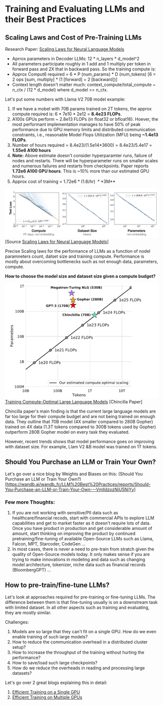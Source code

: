 # Training and Evaluating LLMs and their Best Practices

## Scaling Laws and Cost of Pre-Training LLMs

Research Paper: [Scaling Laws for Neural Language Models](https://arxiv.org/pdf/2001.08361.pdf)

* Aprrox parameters in Decoder LLMs: 12 \* n_layers \* d_model^2
* All parameters participate roughly in 1 add and 1 multiply per token in forward pass and 2X that in backward pass. So the training compute is:
* Approx Comput6 required = 6 \* P (num_params) \* D (num_tokens) [6 = 2 ops [sum, multiply] \* (1 [forward] + 2 [backward])]
* Context length doesn't matter much: context_compute/total_compute ~ n_ctx / (12 \* d_model) where d_model >> n_ctx.

Let's put some numbers with Llama V2 70B model example:

1. If we have a mobel with 70B params trained on 2T tokens, the approx compute required is: 6 \* 7e10 * 2e12  = **8.4e23 FLOPs**. 
2. A100s GPUs perform ~ 2.8e13 FLOPs (in float32 or bfloat16). Hoever, the most performant implementation manages to have 50% of peak performance due to GPU memory limits and distributed communication constraints, i.e., reasonable Model Flops Utilization (MFU) being **~1.4e13 FLOPs**.
3. Number of hours required = 8.4e23/(1.5e14\*3600) = 8.4e23/5.4e17 = **1.55e6 A100 hours**
4. **Note:** Above estimate doesn't consider hyperparamter runs, failure of nodes and restarts. There will be hyperparameter runs on smaller scales and numerous failures and restarts from checkpoints. Paper reports **1.72e6 A100 GPU hours**. This is ~10% more than our estimated GPU hours.
4. Approx cost of training = 1.72e6 \* ($1.8/hr) ~ **$3M** 

![Scaling Laws](../assets/ScalingLaw.png)
[Source [Scaling Laws for Neural Language Models](https://arxiv.org/pdf/2001.08361.pdf)]

Precise Scaling laws for the performance of LLMs as a function of nodel paramneters count, datset size and training compute. Performance is mostly about overcoming bottlenecks such as not enough data, parameters, compute.


**How to choose the model size and dataset size given a compute budget?**

![chincilla](../assets/chinchilla.png)
[Training Compute-Optimal Large Language Models](https://arxiv.org/pdf/2203.15556.pdf) [Chincilla Paper]

Chincilla paper's main finding is that the current large language models are far too large for their compute budget and are not being trained on enough data. They outline that 70B model (4X smaller compared to 280B Gopher) trained on 4X data (1.3T tokens compared to 300B tokens used by Gopher) outperform 280B Gopher model on every task they evaluated.

However, recent trends shows that model performance goes on improving with dataset size. For example, Llam V2 &B model was trained on 1T tokens.

## Should You Purchase an LLM or Train Your Own?

Let's go over a nice blog by Weights and Biases on this: (Should You Purchase an LLM or Train Your Own?)[https://wandb.ai/wandb_fc/LLM%20Best%20Practices/reports/Should-You-Purchase-an-LLM-or-Train-Your-Own---VmlldzozNjU5NjYy]

### Few more Thoughts:
1. If you are not working with sensitive/PII data such as healthcare/financial recods, start with commercial APIs to explore LLM capabilities and get to market faster as it doesn't require lots of data. Once you have product in production and get considerable amount of amount, start thinking on improving the product by continued pretraining/fine-tuning of available Open-Source LLMs such as Llama, Falcon, MPT, Starcoder, CodeGen ...
2. In most cases, there is never a need to pre-train from stratch given the quality of Open-Source models today. It only makes sense if you are trying to make innovations in modeling and data such as changing model architecture, tokenizer, niche data such as financial records (BloombergGPT) ...

## How to pre-train/fine-tune LLMs?

Let's look at approaches required for pre-training or fine-tuning LLMs. The difference between them is that fine-tuning usually is on a downstream task with limited dataset. In all other aspects such as training and evaluating, they are mostly similar. 

Challenges:
1. Models are so large that they can't fit on a single GPU. How do we even enable training of such large models?
2. How to reduce the communication overhead in a distributed cluster setup?
3. How to increase the throughput of the training without hurting the performance?
4. How to save/load such large checkpoints?
5. How do we reduce the overheads in reading and processing large datasets?

Let's go over 2 great blogs explaining this in detail:

1. [Efficient Training on a Single GPU](https://huggingface.co/docs/transformers/perf_train_gpu_one)
2. [Efficient Training on Multiple GPUs](https://huggingface.co/docs/transformers/perf_train_gpu_many)